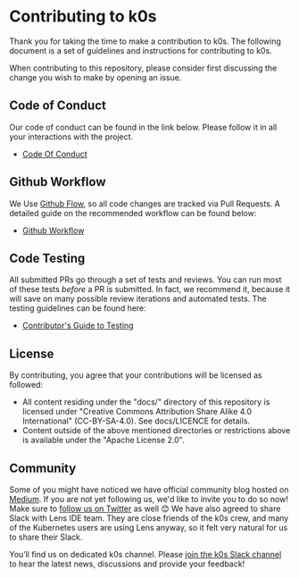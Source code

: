 # Contributing to k0s

Thank you for taking the time to make a contribution to k0s. The following document is a set of guidelines and instructions for contributing to k0s.

When contributing to this repository, please consider first discussing the change you wish to make by opening an issue.

## Code of Conduct
Our code of conduct can be found in the link below. Please follow it in all your interactions with the project.
* [Code Of Conduct](./CODE_OF_CONDUCT.md) 

## Github Workflow
We Use [Github Flow](https://guides.github.com/introduction/flow/index.html), so all code changes are tracked via Pull Requests.
A detailed guide on the recommended workflow can be found below:
 * [Github Workflow](./docs/contributors/github_workflow.md)

## Code Testing
All submitted PRs go through a set of tests and reviews. You can run most of these tests *before* a PR is submitted.
In fact, we recommend it, because it will save on many possible review iterations and automated tests.
The testing guidelines can be found here:
* [Contributor's Guide to Testing](./docs/contributors/testing.md)

## License
By contributing, you agree that your contributions will be licensed as followed:

* All content residing under the "docs/" directory of this repository is licensed under "Creative Commons Attribution Share Alike 4.0 International" (CC-BY-SA-4.0). See docs/LICENCE for details.
* Content outside of the above mentioned directories or restrictions above is available under the "Apache License 2.0".

## Community
Some of you might have noticed we have official community blog hosted on [Medium](https://medium.com/k0sproject). If you are not yet following us, we'd like to invite you to do so now! 
Make sure to [follow us on Twitter](https://twitter.com/k0sproject) as well 😊
We have also agreed to share Slack with Lens IDE team. They are close friends of the k0s crew, and many of the Kubernetes users are using Lens anyway, so it felt very natural for us to share their Slack. 

You’ll find us on dedicated k0s channel. Please [join the k0s Slack channel](https://join.slack.com/t/k8slens/shared_invite/enQtOTc5NjAyNjYyOTk4LWU1NDQ0ZGFkOWJkNTRhYTc2YjVmZDdkM2FkNGM5MjhiYTRhMDU2NDQ1MzIyMDA4ZGZlNmExOTc0N2JmY2M3ZGI) to hear the latest news, discussions and provide your feedback!